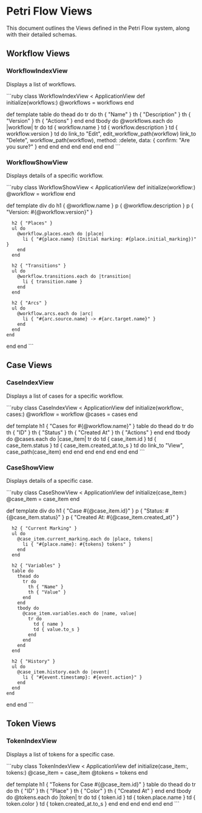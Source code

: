 # Petri Flow Views

This document outlines the Views defined in the Petri Flow system, along with their detailed schemas.

## Workflow Views

### WorkflowIndexView

Displays a list of workflows.

\`\`\`ruby
class WorkflowIndexView < ApplicationView
  def initialize(workflows:)
    @workflows = workflows
  end

  def template
    table do
      thead do
        tr do
          th { "Name" }
          th { "Description" }
          th { "Version" }
          th { "Actions" }
        end
      end
      tbody do
        @workflows.each do |workflow|
          tr do
            td { workflow.name }
            td { workflow.description }
            td { workflow.version }
            td do
              link_to "Edit", edit_workflow_path(workflow)
              link_to "Delete", workflow_path(workflow), method: :delete, data: { confirm: "Are you sure?" }
            end
          end
        end
      end
    end
  end
end
\`\`\`

### WorkflowShowView

Displays details of a specific workflow.

\`\`\`ruby
class WorkflowShowView < ApplicationView
  def initialize(workflow:)
    @workflow = workflow
  end

  def template
    div do
      h1 { @workflow.name }
      p { @workflow.description }
      p { "Version: #{@workflow.version}" }
      
      h2 { "Places" }
      ul do
        @workflow.places.each do |place|
          li { "#{place.name} (Initial marking: #{place.initial_marking})" }
        end
      end

      h2 { "Transitions" }
      ul do
        @workflow.transitions.each do |transition|
          li { transition.name }
        end
      end

      h2 { "Arcs" }
      ul do
        @workflow.arcs.each do |arc|
          li { "#{arc.source.name} -> #{arc.target.name}" }
        end
      end
    end
  end
end
\`\`\`

## Case Views

### CaseIndexView

Displays a list of cases for a specific workflow.

\`\`\`ruby
class CaseIndexView < ApplicationView
  def initialize(workflow:, cases:)
    @workflow = workflow
    @cases = cases
  end

  def template
    h1 { "Cases for #{@workflow.name}" }
    table do
      thead do
        tr do
          th { "ID" }
          th { "Status" }
          th { "Created At" }
          th { "Actions" }
        end
      end
      tbody do
        @cases.each do |case_item|
          tr do
            td { case_item.id }
            td { case_item.status }
            td { case_item.created_at.to_s }
            td do
              link_to "View", case_path(case_item)
            end
          end
        end
      end
    end
  end
end
\`\`\`

### CaseShowView

Displays details of a specific case.

\`\`\`ruby
class CaseShowView < ApplicationView
  def initialize(case_item:)
    @case_item = case_item
  end

  def template
    div do
      h1 { "Case #{@case_item.id}" }
      p { "Status: #{@case_item.status}" }
      p { "Created At: #{@case_item.created_at}" }
      
      h2 { "Current Marking" }
      ul do
        @case_item.current_marking.each do |place, tokens|
          li { "#{place.name}: #{tokens} tokens" }
        end
      end

      h2 { "Variables" }
      table do
        thead do
          tr do
            th { "Name" }
            th { "Value" }
          end
        end
        tbody do
          @case_item.variables.each do |name, value|
            tr do
              td { name }
              td { value.to_s }
            end
          end
        end
      end

      h2 { "History" }
      ul do
        @case_item.history.each do |event|
          li { "#{event.timestamp}: #{event.action}" }
        end
      end
    end
  end
end
\`\`\`

## Token Views

### TokenIndexView

Displays a list of tokens for a specific case.

\`\`\`ruby
class TokenIndexView < ApplicationView
  def initialize(case_item:, tokens:)
    @case_item = case_item
    @tokens = tokens
  end

  def template
    h1 { "Tokens for Case #{@case_item.id}" }
    table do
      thead do
        tr do
          th { "ID" }
          th { "Place" }
          th { "Color" }
          th { "Created At" }
        end
      end
      tbody do
        @tokens.each do |token|
          tr do
            td { token.id }
            td { token.place.name }
            td { token.color }
            td { token.created_at.to_s }
          end
        end
      end
    end
  end
end
\`\`\`
